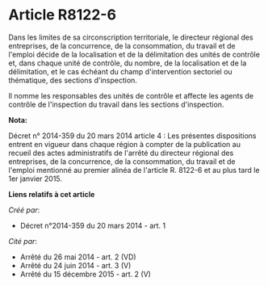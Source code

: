 # Article R8122-6

Dans les limites de sa circonscription territoriale, le directeur régional des entreprises, de la concurrence, de la
consommation, du travail et de l'emploi décide de la localisation et de la délimitation des unités de contrôle et, dans
chaque unité de contrôle, du nombre, de la localisation et de la délimitation, et le cas échéant du champ d'intervention
sectoriel ou thématique, des sections d'inspection.

Il nomme les responsables des unités de contrôle et affecte les agents de contrôle de l'inspection du travail dans les
sections d'inspection.

**Nota:**

Décret n° 2014-359 du 20 mars 2014 article 4 : Les présentes dispositions entrent en vigueur dans chaque région à compter de
la publication au recueil des actes administratifs de l'arrêté du directeur régional des entreprises, de la concurrence, de
la consommation, du travail et de l'emploi mentionné au premier alinéa de l'article R. 8122-6 et au plus tard le 1er janvier
2015.

**Liens relatifs à cet article**

_Créé par_:

  - Décret n°2014-359 du 20 mars 2014 - art. 1

_Cité par_:

  - Arrêté du 26 mai 2014 - art. 2 (VD)
  - Arrêté du 24 juin 2014 - art. 3 (V)
  - Arrêté du 15 décembre 2015 - art. 2 (V)
